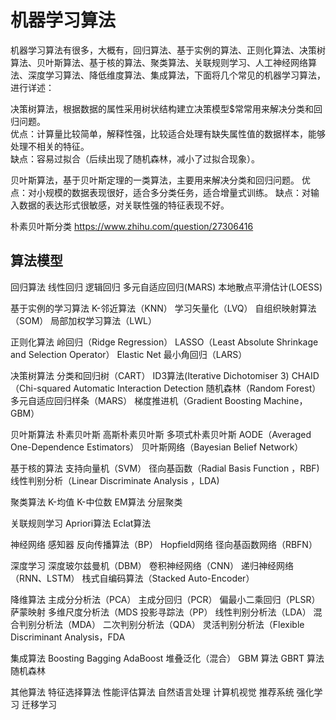 机器学习算法
===========

   机器学习算法有很多，大概有，回归算法、基于实例的算法、正则化算法、决策树算法、贝叶斯算法、基于核的算法、聚类算法、关联规则学习、人工神经网络算法、深度学习算法、降低维度算法、集成算法，下面将几个常见的机器学习算法，进行详述：



  决策树算法，根据数据的属性采用树状结构建立决策模型$常常用来解决分类和回归问题。        
  优点：计算量比较简单，解释性强，比较适合处理有缺失属性值的数据样本，能够处理不相关的特征。        
  缺点：容易过拟合（后续出现了随机森林，减小了过拟合现象）。


  贝叶斯算法，基于贝叶斯定理的一类算法，主要用来解决分类和回归问题。
  优点：对小规模的数据表现很好，适合多分类任务，适合增量式训练。
  缺点：对输入数据的表达形式很敏感，对关联性强的特征表现不好。


  朴素贝叶斯分类
  https://www.zhihu.com/question/27306416

## 算法模型
回归算法
    线性回归
    逻辑回归
    多元自适应回归(MARS)
    本地散点平滑估计(LOESS)

基于实例的学习算法
    K-邻近算法（KNN）
    学习矢量化（LVQ）
    自组织映射算法（SOM）
    局部加权学习算法（LWL）

正则化算法
    岭回归（Ridge Regression）
    LASSO（Least Absolute Shrinkage and Selection Operator）
    Elastic Net
    最小角回归（LARS）

决策树算法
    分类和回归树（CART）
    ID3算法(Iterative Dichotomiser 3)
    CHAID（Chi-squared Automatic Interaction Detection
    随机森林（Random Forest）
    多元自适应回归样条（MARS）
    梯度推进机（Gradient Boosting Machine， GBM）

贝叶斯算法
    朴素贝叶斯
    高斯朴素贝叶斯
    多项式朴素贝叶斯
    AODE（Averaged One-Dependence Estimators）
    贝叶斯网络（Bayesian Belief Network）

基于核的算法
    支持向量机（SVM）
    径向基函数（Radial Basis Function ，RBF)
    线性判别分析（Linear Discriminate Analysis ，LDA)


聚类算法
    K-均值
    K-中位数
    EM算法
    分层聚类

关联规则学习
    Apriori算法
    Eclat算法

神经网络
    感知器
    反向传播算法（BP）
    Hopfield网络
    径向基函数网络（RBFN）

深度学习
    深度玻尔兹曼机（DBM）
    卷积神经网络（CNN）
    递归神经网络（RNN、LSTM）
    栈式自编码算法（Stacked Auto-Encoder）

降维算法
    主成分分析法（PCA）
    主成分回归（PCR）
    偏最小二乘回归（PLSR）
    萨蒙映射
    多维尺度分析法（MDS
    投影寻踪法（PP）
    线性判别分析法（LDA）
    混合判别分析法（MDA）
    二次判别分析法（QDA）
    灵活判别分析法（Flexible Discriminant Analysis，FDA

集成算法
    Boosting
    Bagging
    AdaBoost
    堆叠泛化（混合）
    GBM 算法
    GBRT 算法
    随机森林

其他算法
    特征选择算法
    性能评估算法
    自然语言处理
    计算机视觉
    推荐系统
    强化学习
    迁移学习
